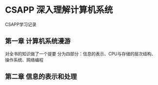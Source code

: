 # CSAPP 深入理解计算机系统
CSAPP学习记录
## 第一章 计算机系统漫游
对全书的知识做了一个提要 分为四部分：信息的表示、CPU与存储的层次结构、操作系统、网络编程
## 第二章 信息的表示和处理
